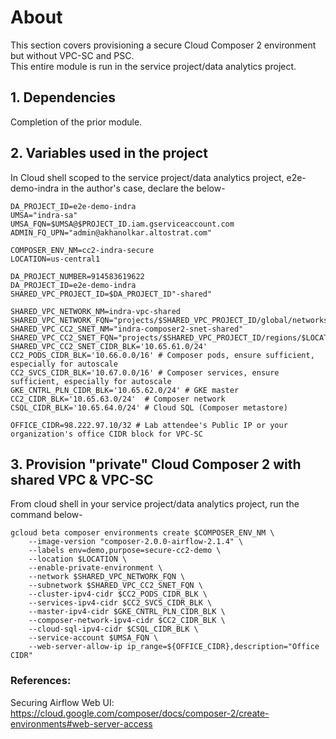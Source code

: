 # About

This section covers provisioning a secure Cloud Composer 2 environment but without VPC-SC and PSC.<br>
This entire module is run in the service project/data analytics project.

## 1. Dependencies

Completion of the prior module.

## 2. Variables used in the project

In Cloud shell scoped to the service project/data analytics project, e2e-demo-indra in the author's case, declare the below-
```
DA_PROJECT_ID=e2e-demo-indra
UMSA="indra-sa"
UMSA_FQN=$UMSA@$PROJECT_ID.iam.gserviceaccount.com
ADMIN_FQ_UPN="admin@akhanolkar.altostrat.com"

COMPOSER_ENV_NM=cc2-indra-secure
LOCATION=us-central1

DA_PROJECT_NUMBER=914583619622
DA_PROJECT_ID=e2e-demo-indra
SHARED_VPC_PROJECT_ID=$DA_PROJECT_ID"-shared"

SHARED_VPC_NETWORK_NM=indra-vpc-shared
SHARED_VPC_NETWORK_FQN="projects/$SHARED_VPC_PROJECT_ID/global/networks/$SHARED_VPC_NETWORK_NM"
SHARED_VPC_CC2_SNET_NM="indra-composer2-snet-shared"
SHARED_VPC_CC2_SNET_FQN="projects/$SHARED_VPC_PROJECT_ID/regions/$LOCATION/subnetworks/$SHARED_VPC_CC2_SNET_NM"
SHARED_VPC_CC2_SNET_CIDR_BLK='10.65.61.0/24'
CC2_PODS_CIDR_BLK='10.66.0.0/16' # Composer pods, ensure sufficient, especially for autoscale
CC2_SVCS_CIDR_BLK='10.67.0.0/16' # Composer services, ensure sufficient, especially for autoscale
GKE_CNTRL_PLN_CIDR_BLK='10.65.62.0/24' # GKE master
CC2_CIDR_BLK='10.65.63.0/24'  # Composer network
CSQL_CIDR_BLK='10.65.64.0/24' # Cloud SQL (Composer metastore)

OFFICE_CIDR=98.222.97.10/32 # Lab attendee's Public IP or your organization's office CIDR block for VPC-SC
```


## 3. Provision "private" Cloud Composer 2 with shared VPC & VPC-SC

From cloud shell in your service project/data analytics project, run the command below-

```
gcloud beta composer environments create $COMPOSER_ENV_NM \
    --image-version "composer-2.0.0-airflow-2.1.4" \
    --labels env=demo,purpose=secure-cc2-demo \
    --location $LOCATION \
    --enable-private-environment \
    --network $SHARED_VPC_NETWORK_FQN \
    --subnetwork $SHARED_VPC_CC2_SNET_FQN \
    --cluster-ipv4-cidr $CC2_PODS_CIDR_BLK \
    --services-ipv4-cidr $CC2_SVCS_CIDR_BLK \
    --master-ipv4-cidr $GKE_CNTRL_PLN_CIDR_BLK \
    --composer-network-ipv4-cidr $CC2_CIDR_BLK \
    --cloud-sql-ipv4-cidr $CSQL_CIDR_BLK \
    --service-account $UMSA_FQN \
    --web-server-allow-ip ip_range=${OFFICE_CIDR},description="Office CIDR"   
```

### References:
Securing Airflow Web UI: https://cloud.google.com/composer/docs/composer-2/create-environments#web-server-access<br>
